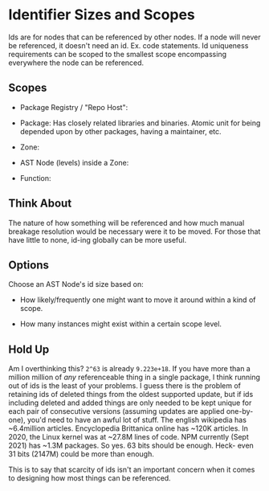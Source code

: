 # Identifier Sizes and Scopes

Ids are for nodes that can be referenced by other nodes. If a node will never be referenced, it doesn't need an id. Ex. code statements. Id uniqueness requirements can be scoped to the smallest scope encompassing everywhere the node can be referenced.

## Scopes

- Package Registry / "Repo Host":

- Package: Has closely related libraries and binaries. Atomic unit for being depended upon by other packages, having a maintainer, etc.

- Zone:

- AST Node (levels) inside a Zone:

- Function:

## Think About

The nature of how something will be referenced and how much manual breakage resolution would be necessary were it to be moved. For those that have little to none, id-ing globally can be more useful.

## Options

Choose an AST Node's id size based on:

- How likely/frequently one might want to move it around within a kind of scope.

- How many instances might exist within a certain scope level.

## Hold Up

Am I overthinking this? `2^63` is already `9.223e+18`. If you have more than a million million of _any_ referenceable thing in a single package, I think running out of ids is the least of your problems. I guess there is the problem of retaining ids of deleted things from the oldest supported update, but if ids including deleted and added things are only needed to be kept unique for each pair of consecutive versions (assuming updates are applied one-by-one), you'd need to have an awful lot of stuff. The english wikipedia has ~6.4million articles. Encyclopedia Brittanica online has ~120K articles. In 2020, the Linux kernel was at ~27.8M lines of code. NPM currently (Sept 2021) has ~1.3M packages. So yes. 63 bits should be enough. Heck- even 31 bits (2147M) could be more than enough.

This is to say that scarcity of ids isn't an important concern when it comes to designing how most things can be referenced.
